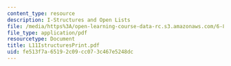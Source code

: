 ```yaml
---
content_type: resource
description: I-Structures and Open Lists
file: /media/https%3A/open-learning-course-data-rc.s3.amazonaws.com/6-827-multithreaded-parallelism-languages-and-compilers-fall-2002/fe513f7a65192c09cc073c467e5248dc_L11IstructuresPrint.pdf
file_type: application/pdf
resourcetype: Document
title: L11IstructuresPrint.pdf
uid: fe513f7a-6519-2c09-cc07-3c467e5248dc
---
```

